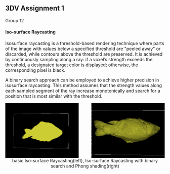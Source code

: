 ## 3DV Assignment 1

Group 12

#### Iso-surface Raycasting
Isosurface raycasting is a threshold-based rendering technique where parts of the image with values below a specified threshold are "peeled away" or discarded, while contours above the threshold are preserved. It is achieved by continuously sampling along a ray: if a voxel’s strength exceeds the threshold, a designated target color is displayed; otherwise, the corresponding pixel is black.

A binary search approach can be employed to achieve higher precision in isosurface raycasting. This method assumes that the strength values along each sampled segment of the ray increase monotonically and search for a position that is most similar with the threshold.


<div style="display: flex; justify-content: space-between;">
  <img src="./isosurface1.png" alt="viewpoint 2" style="width:46%;">
  <img src="./isosurface2.png" alt="viewpoint 3" style="width:46%;">
</div>
<center>basic Iso-surface Raycasting(left), Iso-surface Raycasting with binary search and Phong shading(right)<center>
